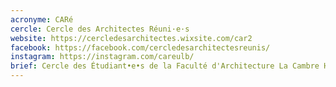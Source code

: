 ```yaml
---
acronyme: CARé
cercle: Cercle des Architectes Réuni·e·s
website: https://cercledesarchitectes.wixsite.com/car2
facebook: https://facebook.com/cercledesarchitectesreunis/
instagram: https://instagram.com/careulb/
brief: Cercle des Étudiant•e•s de la Faculté d'Architecture La Cambre Horta
---
```

